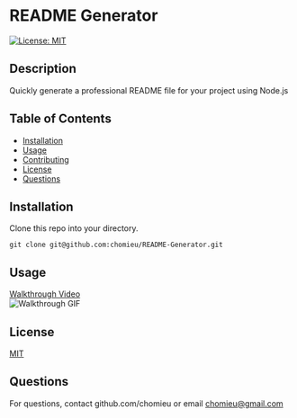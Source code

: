 # README Generator
[![License: MIT](https://img.shields.io/badge/License-MIT-yellow.svg)](https://choosealicense.com/licenses/mit/)
        
## Description
Quickly generate a professional README file for your project using Node.js
   
## Table of Contents
* [Installation](#installation)
* [Usage](#usage)
* [Contributing](#contributing)
* [License](#license)
* [Questions](#questions)
        
## Installation
Clone this repo into your directory.
```
git clone git@github.com:chomieu/README-Generator.git
```

## Usage
[Walkthrough Video](https://drive.google.com/file/d/1cr6vxcIDR7EPusXFjN1sXw3Cbk5iBkNp/view)</br>
![Walkthrough GIF](./README_walkthrough.gif)
        
## License
[MIT](https://choosealicense.com/licenses/mit/)

## Questions
For questions, contact github.com/chomieu or email chomieu@gmail.com